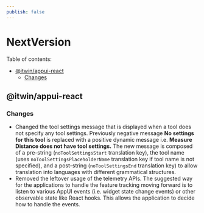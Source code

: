 ```yaml
---
publish: false
---
```


# NextVersion <!-- omit from toc -->

Table of contents:

- [@itwin/appui-react](#itwinappui-react)
  - [Changes](#changes)

## @itwin/appui-react

### Changes

- Changed the tool settings message that is displayed when a tool does not specify any tool settings. Previously negative message **No settings for this tool** is replaced with a positive dynamic message i.e. **Measure Distance does not have tool settings.** The new message is composed of a pre-string (`noToolSettingsStart` translation key), the tool name (uses `noToolSettingsPlaceholderName` translation key if tool name is not specified), and a post-string (`noToolSettingsEnd` translation key) to allow translation into languages with different grammatical structures.
- Removed the leftover usage of the telemetry APIs. The suggested way for the applications to handle the feature tracking moving forward is to listen to various AppUI events (i.e. widget state change events) or other observable state like React hooks. This allows the application to decide how to handle the events.

